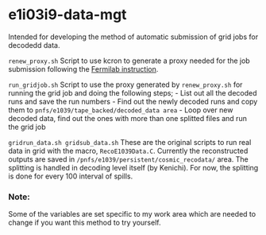 # e1i03i9-data-mgt
Intended for developing the method of automatic submission of grid jobs for decodedd data.

``
renew_proxy.sh
``
Script to use kcron to generate a proxy needed for the job submission following the [Fermilab instruction](https://cdcvs.fnal.gov/redmine/projects/fife/wiki/Authentication#Authentication-with-kcron-for-SL7).

``
run_gridjob.sh
``
Script to use the proxy generated by `renew_proxy.sh` for running the grid job and doing the following steps;
	- List out all the decoded runs and save the run numbers
	- Find out the newly decoded runs and copy them to `pnfs/e1039/tape_backed/decoded_data area`
	- Loop over new decoded data, find out the ones with more than one splitted files and run the grid job

``
gridrun_data.sh
gridsub_data.sh
``
These are the original scripts to run real data in grid with the macro, `RecoE1039Data.C`. Currently the reconstructed outputs are saved in `/pnfs/e1039/persistent/cosmic_recodata/` area. The splitting is handled in decoding level itself (by Kenichi). For now, the splitting is done for every 100 interval of spills.

### Note:
Some of the variables are set specific to my work area which are needed to change if you want this method to try yourself.




